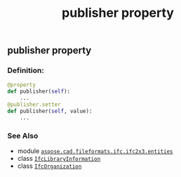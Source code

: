 ﻿---
title: publisher property
second_title: Aspose.CAD for Python via .NET API References
description: 
type: docs
weight: 70
url: /python-net/aspose.cad.fileformats.ifc.ifc2x3.entities/ifclibraryinformation/publisher/
is_root: false
---

## publisher property

### Definition:
```python
@property
def publisher(self):
    ...
@publisher.setter
def publisher(self, value):
    ...
```

### See Also
* module [`aspose.cad.fileformats.ifc.ifc2x3.entities`](../../)
* class [`IfcLibraryInformation`](/cad/python-net/aspose.cad.fileformats.ifc.ifc2x3.entities/ifclibraryinformation)
* class [`IfcOrganization`](/cad/python-net/aspose.cad.fileformats.ifc.ifc2x3.entities/ifcorganization)
